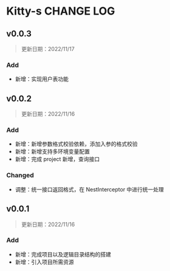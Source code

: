 # Kitty-s CHANGE LOG

## v0.0.3

> 更新日期：2022/11/17

### Add

- 新增：实现用户表功能

## v0.0.2

> 更新日期：2022/11/16

### Add

- 新增：新增参数格式校验依赖，添加入参的格式校验
- 新增：新增支持多环境变量配置
- 新增：完成 project 新增，查询接口

### Changed

- 调整：统一接口返回格式，在 NestInterceptor 中进行统一处理

## v0.0.1

> 更新日期：2022/11/16

### Add

- 新增：完成项目以及逻辑目录结构的搭建
- 新增：引入项目所需资源
